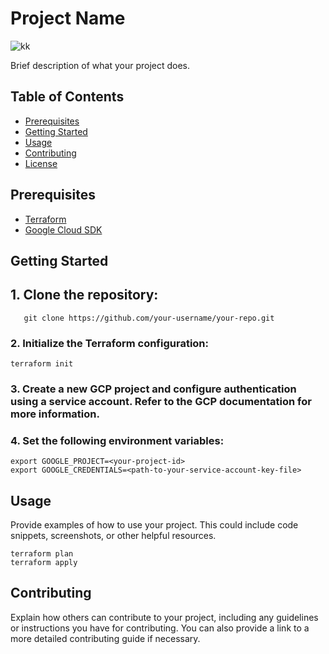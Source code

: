 
# Project Name
![kk](https://user-images.githubusercontent.com/118526968/220356522-2aa463b4-b6ea-4767-a573-17080ba44b7f.png)

Brief description of what your project does.

## Table of Contents

- [Prerequisites](#prerequisites)
- [Getting Started](#getting-started)
- [Usage](#usage)
- [Contributing](#contributing)
- [License](#license)

## Prerequisites

- [Terraform](https://www.terraform.io/downloads.html)
- [Google Cloud SDK](https://cloud.google.com/sdk/docs/install)

## Getting Started

## 1. Clone the repository:

```
   git clone https://github.com/your-username/your-repo.git
```

### 2. Initialize the Terraform configuration:

```
terraform init
```

### 3. Create a new GCP project and configure authentication using a service account. Refer to the GCP documentation for more information.

### 4. Set the following environment variables:
```
export GOOGLE_PROJECT=<your-project-id>
export GOOGLE_CREDENTIALS=<path-to-your-service-account-key-file>
```

## Usage
Provide examples of how to use your project. This could include code snippets, screenshots, or other helpful resources.

```
terraform plan
terraform apply
```
## Contributing
Explain how others can contribute to your project, including any guidelines or instructions you have for contributing. You can also provide a link to a more detailed contributing guide if necessary.
